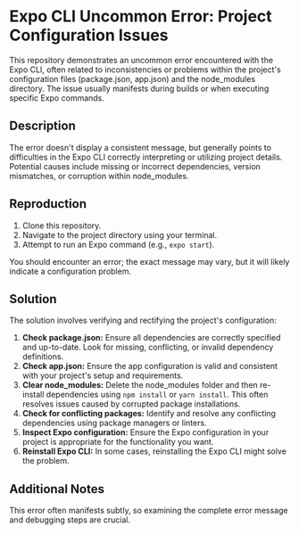 # Expo CLI Uncommon Error: Project Configuration Issues

This repository demonstrates an uncommon error encountered with the Expo CLI, often related to inconsistencies or problems within the project's configuration files (package.json, app.json) and the node_modules directory. The issue usually manifests during builds or when executing specific Expo commands.

## Description

The error doesn't display a consistent message, but generally points to difficulties in the Expo CLI correctly interpreting or utilizing project details. Potential causes include missing or incorrect dependencies, version mismatches, or corruption within node_modules.

## Reproduction

1. Clone this repository.
2. Navigate to the project directory using your terminal.
3. Attempt to run an Expo command (e.g., `expo start`).

You should encounter an error; the exact message may vary, but it will likely indicate a configuration problem.

## Solution

The solution involves verifying and rectifying the project's configuration:

1. **Check package.json:** Ensure all dependencies are correctly specified and up-to-date.  Look for missing, conflicting, or invalid dependency definitions.
2. **Check app.json:** Ensure the app configuration is valid and consistent with your project's setup and requirements.
3. **Clear node_modules:** Delete the node_modules folder and then re-install dependencies using `npm install` or `yarn install`. This often resolves issues caused by corrupted package installations.
4. **Check for conflicting packages:** Identify and resolve any conflicting dependencies using package managers or linters.
5. **Inspect Expo configuration:** Ensure the Expo configuration in your project is appropriate for the functionality you want.
6. **Reinstall Expo CLI:** In some cases, reinstalling the Expo CLI might solve the problem. 

## Additional Notes

This error often manifests subtly, so examining the complete error message and debugging steps are crucial.